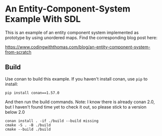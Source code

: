 # An Entity-Component-System Example With SDL

This is an example of an entity component system implemented as prototype by using unordered maps. Find the corresponding blog post here: 

https://www.codingwiththomas.com/blog/an-entity-component-system-from-scratch

## Build

Use conan to build this example. If you haven't install conan, use `pip` to install: 
```
pip install conan==1.57.0
```
And then run the build commands. Note: I know there is already conan 2.0, but I haven't found time yet to check it out, so please stick to a version below 2.0
```
conan install . -if ./build --build missing
cmake -S . -B ./build
cmake --build ./build
```